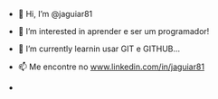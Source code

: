 - 👋 Hi, I’m @jaguiar81
- 👀 I’m interested in aprender  e ser um programador!
- 🌱 I’m currently learnin usar GIT e GITHUB...
- 📫 Me encontre no www.linkedin.com/in/jaguiar81

- 
